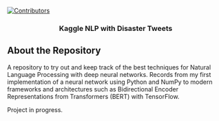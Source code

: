 <div id="top"></div>

[![Contributors][contributors-shield]][contributors-url]

<div align="center">
  <h3 align="center">Kaggle NLP with Disaster Tweets</h3>
</div>

<!-- ABOUT THE REPOSITORY -->
## About the Repository
A repository to try out and keep track of the best techniques for Natural Language Processing with deep neural networks.
Records from my first implementation of a neural network using Python and NumPy to modern frameworks and architectures
such as Bidirectional Encoder Representations from Transformers (BERT) with TensorFlow.

Project in progress.

<!-- MARKDOWN LINKS & IMAGES -->
<!-- https://www.markdownguide.org/basic-syntax/#reference-style-links -->
[contributors-shield]: https://img.shields.io/github/contributors/erich-hs/Disaster-Tweets.svg?style=for-the-badge
[contributors-url]: https://github.com/erich-hs/Disaster-Tweets/graphs/contributors
